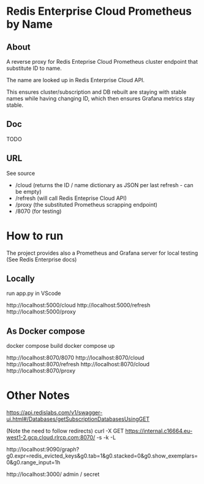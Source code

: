 # Redis Enterprise Cloud Prometheus by Name

## About

A reverse proxy for Redis Enteprise Cloud Prometheus cluster endpoint that substitute ID to name.

The name are looked up in Redis Enterprise Cloud API.

This ensures cluster/subscription and DB rebuilt are staying with stable names while having changing ID, which then ensures Grafana metrics stay stable.

## Doc
TODO

## URL
See source
- /cloud (returns the ID / name dictionary as JSON per last refresh - can be empty)
- /refresh (will call Redis Enteprise Cloud API)
- /proxy (the substituted Prometheus scrapping endpoint)
- /8070 (for testing)


# How to run

The project provides also a Prometheus and Grafana server for local testing
(See Redis Enterprise docs)

## Locally

run app.py in VScode

http://localhost:5000/cloud
http://localhost:5000/refresh
http://localhost:5000/proxy

## As Docker compose

docker compose build
docker compose up


http://localhost:8070/8070
http://localhost:8070/cloud
http://localhost:8070/refresh
http://localhost:8070/cloud
http://localhost:8070/proxy


# Other Notes

https://api.redislabs.com/v1/swagger-ui.html#/Databases/getSubscriptionDatabasesUsingGET

(Note the need to follow redirects)
curl -X GET https://internal.c16664.eu-west1-2.gcp.cloud.rlrcp.com:8070/ -s -k -L

http://localhost:9090/graph?g0.expr=redis_evicted_keys&g0.tab=1&g0.stacked=0&g0.show_exemplars=0&g0.range_input=1h

http://localhost:3000/
admin / secret



